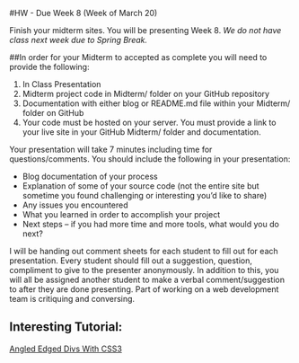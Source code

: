 #HW - Due Week 8 (Week of March 20)

Finish your midterm sites. You will be presenting Week 8. *We do not have class next week due to Spring Break.*

##In order for your Midterm to accepted as complete you will need to provide the following:

1. In Class Presentation
2. Midterm project code in Midterm/ folder on your GitHub repository
3. Documentation with either blog or README.md file within your Midterm/ folder on GitHub
4. Your code must be hosted on your server. You must provide a link to your live site in your GitHub Midterm/ folder and documentation.

Your presentation will take 7 minutes including time for questions/comments. You should include the following in your presentation:

* Blog documentation of your process
* Explanation of some of your source code (not the entire site but sometime you found challenging or interesting you’d like to share)
* Any issues you encountered
* What you learned in order to accomplish your project
* Next steps –  if you had more time and more tools, what would you do next?

I will be handing out comment sheets for each student to fill out for each presentation. Every student should fill out a suggestion, question, compliment to give to the presenter anonymously. In addition to this, you will all be assigned another student to make a verbal comment/suggestion to after they are done presenting. Part of working on a web development team is critiquing and conversing.

## Interesting Tutorial:
[Angled Edged Divs With CSS3](https://www.viget.com/articles/angled-edges-with-css-masks-and-transforms)
